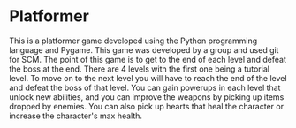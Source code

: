 # Platformer
This is a platformer game developed using the Python programming language and Pygame. This game was developed by a group and used git for SCM. The point of this game is to get to the end of each level and defeat the boss at the end. There are 4 levels with the first one being a tutorial level. To move on to the next level you will have to reach the end of the level and defeat the boss of that level. You can gain powerups in each level that unlock new abilities, and you can improve the weapons by picking up items dropped by enemies. You can also pick up hearts that heal the character or increase the character's max health.
